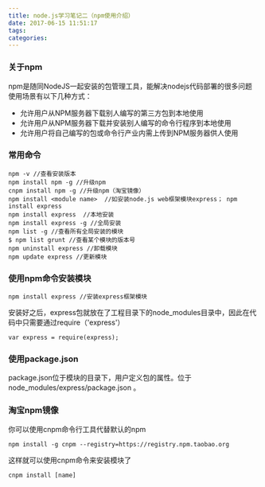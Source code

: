 ```yaml
---
title: node.js学习笔记二（npm使用介绍）
date: 2017-06-15 11:51:17
tags:
categories:
---
```

### 关于npm
npm是随同NodeJS一起安装的包管理工具，能解决nodejs代码部署的很多问题
<font color="#FF7F50"></font>  
使用场景有以下几种方式：

* 允许用户从NPM服务器下载别人编写的第三方包到本地使用
* 允许用户从NPM服务器下载并安装别人编写的命令行程序到本地使用
* 允许用户将自己编写的包或命令行产业内需上传到NPM服务器供人使用

<!--more-->

### 常用命令

	npm -v //查看安装版本
	npm install npm -g //升级npm
	cnpm install npm -g //升级npm（淘宝镜像）
	npm install <module name>  //如安装node.js web框架模块express； npm install express
	npm install express  //本地安装
	npm install express -g //全局安装
	npm list -g //查看所有全局安装的模块
	$ npm list grunt //查看某个模块的版本号
	npm uninstall express //卸载模块
	npm update express //更新模块
	
	
	
	
### 使用npm命令安装模块

	npm install express //安装express框架模块
	
安装好之后，express包就放在了工程目录下的node_modules目录中，因此在代码中只需要通过require（'express'）

	var express = require(express);

### 使用package.json
package.json位于模块的目录下，用户定义包的属性。位于node_modules/express/package.json 。

### 淘宝npm镜像

你可以使用cnpm命令行工具代替默认的npm

	npm install -g cnpm --registry=https://registry.npm.taobao.org

这样就可以使用cnpm命令来安装模块了

	cnpm install [name]
	
	
	
	
	


 


